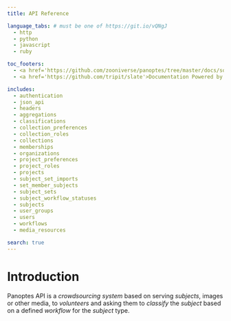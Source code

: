 ```yaml
---
title: API Reference

language_tabs: # must be one of https://git.io/vQNgJ
  - http
  - python
  - javascript
  - ruby

toc_footers:
  - <a href='https://github.com/zooniverse/panoptes/tree/master/docs/source/'>Modify documentation</a>
  - <a href='https://github.com/tripit/slate'>Documentation Powered by Slate</a>

includes:
  - authentication
  - json_api
  - headers
  - aggregations
  - classifications
  - collection_preferences
  - collection_roles
  - collections
  - memberships
  - organizations
  - project_preferences
  - project_roles
  - projects
  - subject_set_imports
  - set_member_subjects
  - subject_sets
  - subject_workflow_statuses
  - subjects
  - user_groups
  - users
  - workflows
  - media_resources

search: true
---
```


# Introduction

Panoptes API is a *crowdsourcing system* based on serving _subjects_,
images or other media, to _volunteers_ and asking them to _classify_
the _subject_ based on a defined _workflow_ for the _subject_ type.
